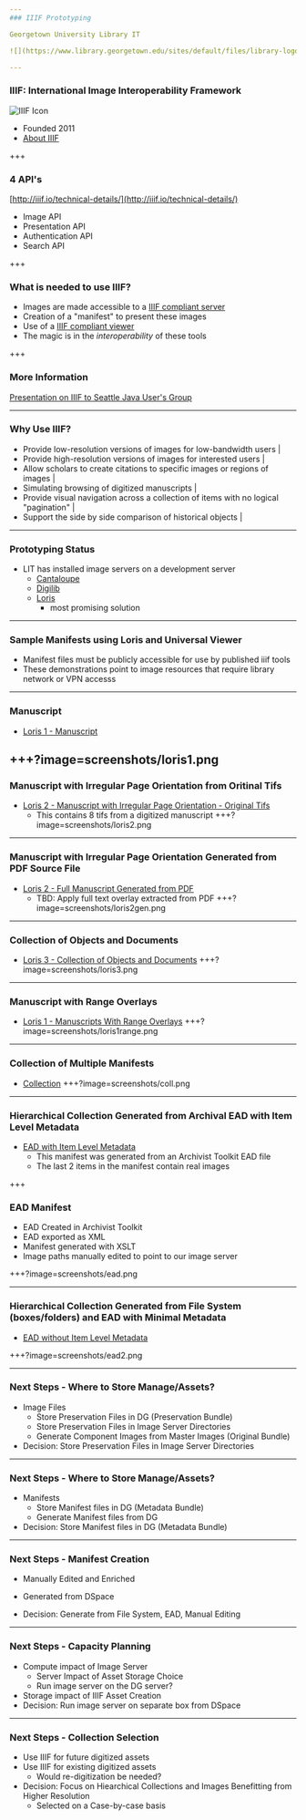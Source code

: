```yaml
---
### IIIF Prototyping

Georgetown University Library IT

![](https://www.library.georgetown.edu/sites/default/files/library-logo.png)

---
```


### IIIF: International Image Interoperability Framework

![IIIF Icon](https://upload.wikimedia.org/wikipedia/commons/e/e8/International_Image_Interoperability_Framework_logo.png)
- Founded 2011
- [About IIIF](http://iiif.io/about/)

+++

### 4 API's

[http://iiif.io/technical-details/](http://iiif.io/technical-details/)

- Image API
- Presentation API
- Authentication API
- Search API

+++

### What is needed to use IIIF?

- Images are made accessible to a [IIIF compliant server](http://iiif.io/apps-demos/#image-servers)
- Creation of a "manifest" to present these images
- Use of a [IIIF compliant viewer](http://iiif.io/apps-demos/#image-viewing-clients)
- The magic is in the *interoperability* of these tools

+++ 

### More Information

[Presentation on IIIF to Seattle Java User's Group](https://github.com/terrywbrady/iiif-seajug/blob/master/README.md)

---  

### Why Use IIIF?

- Provide low-resolution versions of images for low-bandwidth users |
- Provide high-resolution versions of images for interested users |
- Allow scholars to create citations to specific images or regions of images |
- Simulating browsing of digitized manuscripts |
- Provide visual navigation across a collection of items with no logical "pagination" |
- Support the side by side comparison of historical objects |

---

### Prototyping Status

- LIT has installed image servers on a development server
  - [Cantaloupe](https://medusa-project.github.io/cantaloupe/)
  - [Digilib](http://digilib.sourceforge.net/iiif-api.html)
  - [Loris](https://github.com/loris-imageserver/loris)
    - most promising solution
  
--- 

### Sample Manifests using Loris and Universal Viewer
- Manifest files must be publicly accessible for use by published iiif tools
- These demonstrations point to image resources that require library network or VPN accesss

---

### Manuscript
- [Loris 1 - Manuscript](http://universalviewer.io/uv.html?manifest=https://raw.githubusercontent.com/Georgetown-University-Libraries/testManifests/master/loris1.json)

+++?image=screenshots/loris1.png
---

### Manuscript with Irregular Page Orientation from Oritinal Tifs
- [Loris 2 - Manuscript with Irregular Page Orientation - Original Tifs](http://universalviewer.io/uv.html?manifest=https://raw.githubusercontent.com/Georgetown-University-Libraries/testManifests/master/loris2.json)
  - This contains 8 tifs from a digitized manuscript
+++?image=screenshots/loris2.png

---

### Manuscript with Irregular Page Orientation Generated from PDF Source File
- [Loris 2 - Full Manuscript Generated from PDF](http://universalviewer.io/uv.html?manifest=https://raw.githubusercontent.com/Georgetown-University-Libraries/testManifests/master/burst1.json)  
  - TBD: Apply full text overlay extracted from PDF
+++?image=screenshots/loris2gen.png

---

### Collection of Objects and Documents
  
- [Loris 3 - Collection of Objects and Documents](http://universalviewer.io/uv.html?manifest=https://raw.githubusercontent.com/Georgetown-University-Libraries/testManifests/master/loris3.json)
+++?image=screenshots/loris3.png

---

### Manuscript with Range Overlays
- [Loris 1 - Manuscripts With Range Overlays](http://universalviewer.io/uv.html?manifest=https://raw.githubusercontent.com/Georgetown-University-Libraries/testManifests/master/loris1seq.json)
+++?image=screenshots/loris1range.png

---

### Collection of Multiple Manifests

- [Collection](http://universalviewer.io/uv.html?manifest=https://raw.githubusercontent.com/Georgetown-University-Libraries/testManifests/master/collection.json)
+++?image=screenshots/coll.png

---

### Hierarchical Collection Generated from Archival EAD with Item Level Metadata

- [EAD with Item Level Metadata](http://universalviewer.io/uv.html?manifest=https://raw.githubusercontent.com/Georgetown-University-Libraries/testManifests/master/ead.json)
  - This manifest was generated from an Archivist Toolkit EAD file
  - The last 2 items in the manifest contain real images
  
+++

### EAD Manifest
- EAD Created in Archivist Toolkit
- EAD exported as XML
- Manifest generated with XSLT
- Image paths manually edited to point to our image server
  
+++?image=screenshots/ead.png

---

### Hierarchical Collection Generated from File System (boxes/folders) and EAD with Minimal Metadata
- [EAD without Item Level Metadata](http://universalviewer.io/uv.html?manifest=https://raw.githubusercontent.com/Georgetown-University-Libraries/testManifests/master/ead2.json)

+++?image=screenshots/ead2.png

---

### Next Steps - Where to Store Manage/Assets?

- Image Files
  -  Store Preservation Files in DG (Preservation Bundle)
  -  Store Preservation Files in Image Server Directories
  -  Generate Component Images from Master Images (Original Bundle)
- Decision: Store Preservation Files in Image Server Directories <!-- .element: class="red"-->

---

### Next Steps - Where to Store Manage/Assets?

- Manifests
  - Store Manifest files in DG (Metadata Bundle)
  - Generate Manifest files from DG
- Decision: Store Manifest files in DG (Metadata Bundle) <!-- .element: class="red"-->
---

### Next Steps - Manifest Creation

- Manually Edited and Enriched
- Generated from DSpace

- Decision: Generate from File System, EAD, Manual Editing <!-- .element: class="red"-->
---

### Next Steps - Capacity Planning

- Compute impact of Image Server
  - Server Impact of Asset Storage Choice
  - Run image server on the DG server?
- Storage impact of IIIF Asset Creation
- Decision: Run image server on separate box from DSpace <!-- .element: class="red"-->

---

### Next Steps - Collection Selection

- Use IIIF for future digitized assets
- Use IIIF for existing digitized assets
  - Would re-digitization be needed?
- Decision: Focus on Hiearchical Collections and Images Benefitting from Higher Resolution <!-- .element: class="red"-->
  - Selected on a Case-by-case basis
